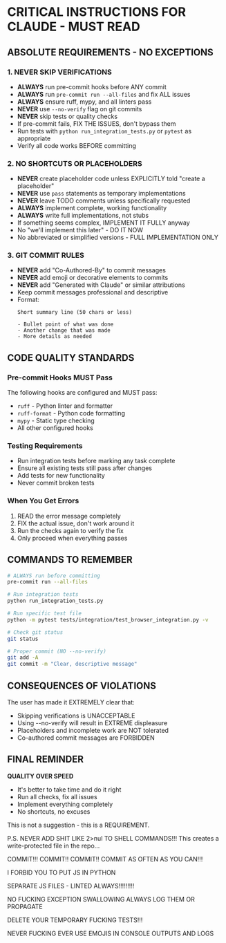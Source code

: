 # CRITICAL INSTRUCTIONS FOR CLAUDE - MUST READ

## ABSOLUTE REQUIREMENTS - NO EXCEPTIONS

### 1. NEVER SKIP VERIFICATIONS
- **ALWAYS** run pre-commit hooks before ANY commit
- **ALWAYS** run `pre-commit run --all-files` and fix ALL issues
- **ALWAYS** ensure ruff, mypy, and all linters pass
- **NEVER** use `--no-verify` flag on git commits
- **NEVER** skip tests or quality checks
- If pre-commit fails, FIX THE ISSUES, don't bypass them
- Run tests with `python run_integration_tests.py` or `pytest` as appropriate
- Verify all code works BEFORE committing

### 2. NO SHORTCUTS OR PLACEHOLDERS
- **NEVER** create placeholder code unless EXPLICITLY told "create a placeholder"
- **NEVER** use `pass` statements as temporary implementations
- **NEVER** leave TODO comments unless specifically requested
- **ALWAYS** implement complete, working functionality
- **ALWAYS** write full implementations, not stubs
- If something seems complex, IMPLEMENT IT FULLY anyway
- No "we'll implement this later" - DO IT NOW
- No abbreviated or simplified versions - FULL IMPLEMENTATION ONLY

### 3. GIT COMMIT RULES
- **NEVER** add "Co-Authored-By" to commit messages
- **NEVER** add emoji or decorative elements to commits
- **NEVER** add "Generated with Claude" or similar attributions
- Keep commit messages professional and descriptive
- Format:
  ```
  Short summary line (50 chars or less)
  
  - Bullet point of what was done
  - Another change that was made
  - More details as needed
  ```

## CODE QUALITY STANDARDS

### Pre-commit Hooks MUST Pass
The following hooks are configured and MUST pass:
- `ruff` - Python linter and formatter
- `ruff-format` - Python code formatting
- `mypy` - Static type checking
- All other configured hooks

### Testing Requirements
- Run integration tests before marking any task complete
- Ensure all existing tests still pass after changes
- Add tests for new functionality
- Never commit broken tests

### When You Get Errors
1. READ the error message completely
2. FIX the actual issue, don't work around it
3. Run the checks again to verify the fix
4. Only proceed when everything passes

## COMMANDS TO REMEMBER

```bash
# ALWAYS run before committing
pre-commit run --all-files

# Run integration tests
python run_integration_tests.py

# Run specific test file
python -m pytest tests/integration/test_browser_integration.py -v

# Check git status
git status

# Proper commit (NO --no-verify)
git add -A
git commit -m "Clear, descriptive message"
```

## CONSEQUENCES OF VIOLATIONS

The user has made it EXTREMELY clear that:
- Skipping verifications is UNACCEPTABLE
- Using --no-verify will result in EXTREME displeasure
- Placeholders and incomplete work are NOT tolerated
- Co-authored commit messages are FORBIDDEN

## FINAL REMINDER

**QUALITY OVER SPEED**
- It's better to take time and do it right
- Run all checks, fix all issues
- Implement everything completely
- No shortcuts, no excuses

This is not a suggestion - this is a REQUIREMENT.

P.S. NEVER ADD SHIT LIKE 2>nul TO SHELL COMMANDS!!! This creates a write-protected file in the repo...

COMMIT!!! COMMIT!! COMMIT!! COMMIT AS OFTEN AS YOU CAN!!!

I FORBID YOU TO PUT JS IN PYTHON

SEPARATE JS FILES - LINTED ALWAYS!!!!!!!!!

NO FUCKING EXCEPTION SWALLOWING ALWAYS LOG THEM OR PROPAGATE

DELETE YOUR TEMPORARY FUCKING TESTS!!!

NEVER FUCKING EVER USE EMOJIS IN CONSOLE OUTPUTS AND LOGS